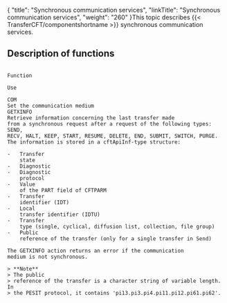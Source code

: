 {
    "title": "Synchronous  communication services",
    "linkTitle": "Synchronous communication services",
    "weight": "260"
}This topic describes  {{< TransferCFT/componentshortname  >}} synchronous communication services.

## Description of functions

```

Function

Use

COM
Set the communication medium
GETXINFO
Retrieve information concerning the last transfer made
from a synchronous request after a request of the following types: SEND,
RECV, HALT, KEEP, START, RESUME, DELETE, END, SUBMIT, SWITCH, PURGE.
The information is stored in a cftApiInf-type structure:

-   Transfer
    state
-   Diagnostic
-   Diagnostic
    protocol
-   Value
    of the PART field of CFTPARM
-   Transfer
    identifier (IDT)
-   Local
    transfer identifier (IDTU)
-   Transfer
    type (single, cyclical, diffusion list, collection, file group)
-   Public
    reference of the transfer (only for a single transfer in Send)

The GETXINFO action returns an error if the communication
medium is not synchronous.

> **Note**
> The public
> reference of the transfer is a character string of variable length. In
> the PESIT protocol, it contains 'pi13.pi3.pi4.pi11.pi12.pi61.pi62'.

```
